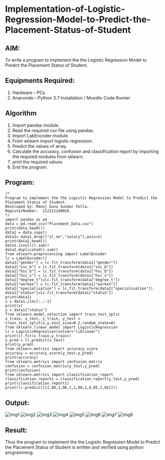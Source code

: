 # Implementation-of-Logistic-Regression-Model-to-Predict-the-Placement-Status-of-Student

## AIM:
To write a program to implement the the Logistic Regression Model to Predict the Placement Status of Student.

## Equipments Required:
1. Hardware – PCs
2. Anaconda – Python 3.7 Installation / Moodle-Code Runner

## Algorithm
1. Import pandas module.
2. Read the required csv file using pandas.
3. Import LabEncoder module.
4. From sklearn import logistic regression.
5. Predict the values of array.
6. Calculate the accuracy, confusion and classification report by importing the required modules from sklearn.
7. print the required values.
8. End the program. 

## Program:
```
/*
Program to implement the the Logistic Regression Model to Predict the Placement Status of Student.
Developed by: Manoj Guna Sundar Tella.
RegisterNumber:  212221240026.
*/
import pandas as pd
data = pd.read_csv("Placement_Data.csv")
print(data.head())
data1 = data.copy()
data1= data1.drop(["sl_no","salary"],axis=1)
print(data1.head())
data1.isnull().sum()
data1.duplicated().sum()
from sklearn.preprocessing import LabelEncoder
lc = LabelEncoder()
data1["gender"] = lc.fit_transform(data1["gender"])
data1["ssc_b"] = lc.fit_transform(data1["ssc_b"])
data1["hsc_b"] = lc.fit_transform(data1["hsc_b"])
data1["hsc_s"] = lc.fit_transform(data1["hsc_s"])
data1["degree_t"]=lc.fit_transform(data["degree_t"])
data1["workex"] = lc.fit_transform(data1["workex"])
data1["specialisation"] = lc.fit_transform(data1["specialisation"])
data1["status"]=lc.fit_transform(data1["status"])
print(data1)
x = data1.iloc[:,:-1]
print(x)
y = data1["status"]
from sklearn.model_selection import train_test_split
x_train, x_test, y_train, y_test = train_test_split(x,y,test_size=0.2,random_state=0)
from sklearn.linear_model import LogisticRegression
lr = LogisticRegression(solver="liblinear")
print(lr.fit(x_train,y_train))
y_pred = lr.predict(x_test)
print(y_pred)
from sklearn.metrics import accuracy_score
accuracy = accuracy_score(y_test,y_pred)
print(accuracy)
from sklearn.metrics import confusion_matrix
confusion = confusion_matrix(y_test,y_pred)
print(confusion)
from sklearn.metrics import classification_report
classification_report1 = classification_report(y_test,y_pred)
print(classification_report1)
print(lr.predict([[1,80,1,90,1,1,90,1,0,85,1,85]]))
```

## Output:

![img1](https://user-images.githubusercontent.com/94883876/162769486-ecc12f9a-93ee-43c0-b8e4-b01f259878b0.png)
![img2](https://user-images.githubusercontent.com/94883876/162769564-bbd48196-8593-441d-b330-fdbe11103d8d.png)
![img3](https://user-images.githubusercontent.com/94883876/162769588-fdaa4ac3-2f4c-4407-923c-2fc09857f24d.png)
![img4](https://user-images.githubusercontent.com/94883876/162769610-4220d619-c6a1-44f4-9cd7-455a6b46ec1d.png)
![img5](https://user-images.githubusercontent.com/94883876/162769640-f509e420-b67f-4651-a360-3464f4eb6991.png)
![img6](https://user-images.githubusercontent.com/94883876/162769655-a9116a32-d226-4bae-b604-78ffabf7fde0.png)
![img7](https://user-images.githubusercontent.com/94883876/162769672-62fbda43-4255-4b88-bc68-c7e51581beec.png)
![img8](https://user-images.githubusercontent.com/94883876/162769689-5151a17e-7ac2-4509-a5dc-1ea60c13539c.png)


## Result:
Thus the program to implement the the Logistic Regression Model to Predict the Placement Status of Student is written and verified using python programming.

